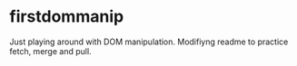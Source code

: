 # firstdommanip

Just playing around with DOM manipulation. Modifiyng readme to practice fetch, merge and pull.
